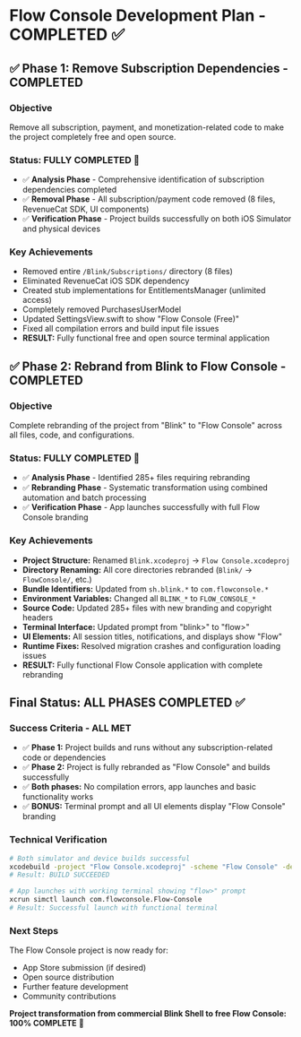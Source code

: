 # Flow Console Development Plan - COMPLETED ✅

## ✅ Phase 1: Remove Subscription Dependencies - COMPLETED

### Objective
Remove all subscription, payment, and monetization-related code to make the project completely free and open source.

### Status: **FULLY COMPLETED** 🎉
- ✅ **Analysis Phase** - Comprehensive identification of subscription dependencies completed
- ✅ **Removal Phase** - All subscription/payment code removed (8 files, RevenueCat SDK, UI components)
- ✅ **Verification Phase** - Project builds successfully on both iOS Simulator and physical devices

### Key Achievements
- Removed entire `/Blink/Subscriptions/` directory (8 files)
- Eliminated RevenueCat iOS SDK dependency
- Created stub implementations for EntitlementsManager (unlimited access)
- Completely removed PurchasesUserModel
- Updated SettingsView.swift to show "Flow Console (Free)"
- Fixed all compilation errors and build input file issues
- **RESULT:** Fully functional free and open source terminal application

## ✅ Phase 2: Rebrand from Blink to Flow Console - COMPLETED

### Objective
Complete rebranding of the project from "Blink" to "Flow Console" across all files, code, and configurations.

### Status: **FULLY COMPLETED** 🎉
- ✅ **Analysis Phase** - Identified 285+ files requiring rebranding
- ✅ **Rebranding Phase** - Systematic transformation using combined automation and batch processing
- ✅ **Verification Phase** - App launches successfully with full Flow Console branding

### Key Achievements
- **Project Structure:** Renamed `Blink.xcodeproj` → `Flow Console.xcodeproj`
- **Directory Renaming:** All core directories rebranded (`Blink/` → `FlowConsole/`, etc.)
- **Bundle Identifiers:** Updated from `sh.blink.*` to `com.flowconsole.*`
- **Environment Variables:** Changed all `BLINK_*` to `FLOW_CONSOLE_*`
- **Source Code:** Updated 285+ files with new branding and copyright headers
- **Terminal Interface:** Updated prompt from "blink>" to "flow>"
- **UI Elements:** All session titles, notifications, and displays show "Flow"
- **Runtime Fixes:** Resolved migration crashes and configuration loading issues
- **RESULT:** Fully functional Flow Console application with complete rebranding

## Final Status: ALL PHASES COMPLETED ✅

### Success Criteria - ALL MET
- ✅ **Phase 1:** Project builds and runs without any subscription-related code or dependencies
- ✅ **Phase 2:** Project is fully rebranded as "Flow Console" and builds successfully  
- ✅ **Both phases:** No compilation errors, app launches and basic functionality works
- ✅ **BONUS:** Terminal prompt and all UI elements display "Flow Console" branding

### Technical Verification
```bash
# Both simulator and device builds successful
xcodebuild -project "Flow Console.xcodeproj" -scheme "Flow Console" -destination "platform=iOS Simulator" clean build
# Result: BUILD SUCCEEDED

# App launches with working terminal showing "flow>" prompt
xcrun simctl launch com.flowconsole.Flow-Console
# Result: Successful launch with functional terminal
```

### Next Steps
The Flow Console project is now ready for:
- App Store submission (if desired)
- Open source distribution
- Further feature development
- Community contributions

**Project transformation from commercial Blink Shell to free Flow Console: 100% COMPLETE** 🎉